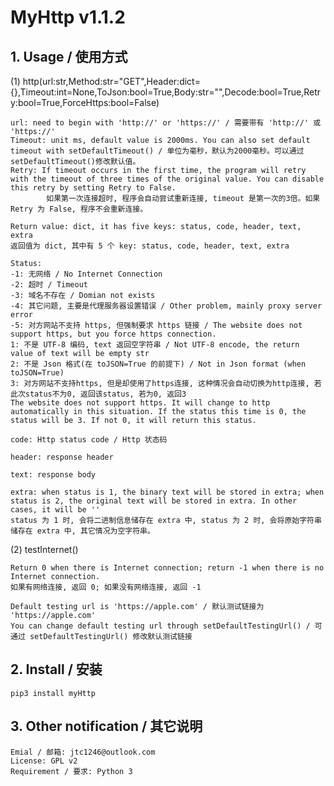 # MyHttp v1.1.2

## 1. Usage / 使用方式

(1) http(url:str,Method:str="GET",Header:dict={},Timeout:int=None,ToJson:bool=True,Body:str="",Decode:bool=True,Retry:bool=True,ForceHttps:bool=False)

    url: need to begin with 'http://' or 'https://' / 需要带有 'http://' 或 'https://'
    Timeout: unit ms, default value is 2000ms. You can also set default timeout with setDefaultTimeout() / 单位为毫秒，默认为2000毫秒。可以通过setDefaultTimeout()修改默认值。
    Retry: If timeout occurs in the first time, the program will retry with the timeout of three times of the original value. You can disable this retry by setting Retry to False.
            如果第一次连接超时, 程序会自动尝试重新连接, timeout 是第一次的3倍。如果 Retry 为 False, 程序不会重新连接。
    
    Return value: dict, it has five keys: status, code, header, text, extra
    返回值为 dict, 其中有 5 个 key: status, code, header, text, extra
    
    Status:
    -1: 无网络 / No Internet Connection
    -2: 超时 / Timeout
    -3: 域名不存在 / Domian not exists
    -4: 其它问题, 主要是代理服务器设置错误 / Other problem, mainly proxy server error
    -5: 对方网站不支持 https, 但强制要求 https 链接 / The website does not support https, but you force https connection.
    1: 不是 UTF-8 编码, text 返回空字符串 / Not UTF-8 encode, the return value of text will be empty str
    2: 不是 Json 格式(在 toJSON=True 的前提下) / Not in Json format (when toJSON=True)
    3: 对方网站不支持https, 但是却使用了https连接, 这种情况会自动切换为http连接, 若此次status不为0, 返回该status, 若为0, 返回3
    The website does not support https. It will change to http automatically in this situation. If the status this time is 0, the status will be 3. If not 0, it will return this status.
    
    code: Http status code / Http 状态码
    
    header: response header
    
    text: response body
    
    extra: when status is 1, the binary text will be stored in extra; when status is 2, the original text will be stored in extra. In other cases, it will be ''
    status 为 1 时, 会将二进制信息储存在 extra 中, status 为 2 时, 会将原始字符串储存在 extra 中, 其它情况为空字符串。

(2) testInternet()
    
    Return 0 when there is Internet connection; return -1 when there is no Internet connection.
    如果有网络连接, 返回 0; 如果没有网络连接, 返回 -1
    
    Default testing url is 'https://apple.com' / 默认测试链接为 'https://apple.com'
    You can change default testing url through setDefaultTestingUrl() / 可通过 setDefaultTestingUrl() 修改默认测试链接
    
## 2. Install / 安装
    
    pip3 install myHttp

## 3. Other notification / 其它说明

    Emial / 邮箱: jtc1246@outlook.com
    License: GPL v2
    Requirement / 要求: Python 3
